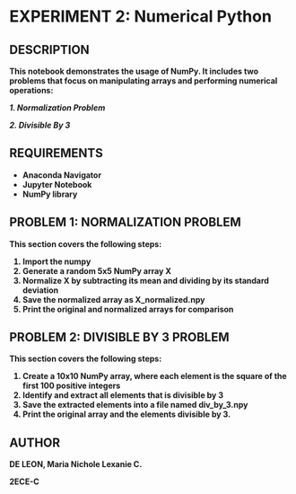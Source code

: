 # **EXPERIMENT 2: Numerical Python** <b>
## **DESCRIPTION** <b>
This notebook demonstrates the usage of NumPy. It includes two problems that focus on manipulating arrays and performing numerical operations: 

*1. Normalization Problem* 

*2. Divisible By 3* 
<b>

## REQUIREMENTS <b>
- Anaconda Navigator
- Jupyter Notebook
- NumPy library

## PROBLEM 1: NORMALIZATION PROBLEM 
This section covers the following steps:

1. Import the numpy
2. Generate a random 5x5 NumPy array X
3. Normalize X by subtracting its mean and dividing by its standard deviation
4. Save the normalized array as X_normalized.npy
5. Print the original and normalized arrays for comparison

## PROBLEM 2: DIVISIBLE BY 3 PROBLEM
This section covers the following steps:

1. Create a 10x10 NumPy array, where each element is the square of the first 100 positive integers
2. Identify and extract all elements that is divisible by 3
3. Save the extracted elements into a file named div_by_3.npy
4. Print the original array and the elements divisible by 3.

## AUTHOR
DE LEON, Maria Nichole Lexanie C.

2ECE-C
